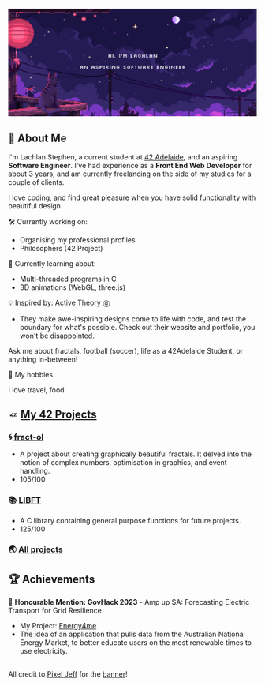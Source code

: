 ![Banner](./assets/img/github-banner-engineer.gif)

## :rocket: About Me

I'm Lachlan Stephen, a current student at [42 Adelaide](https://www.42adel.org.au/), and an aspiring **Software Engineer**. I've had experience as a **Front End Web Developer** for about 3 years, and am currently freelancing on the side of my studies for a couple of clients.

I love coding, and find great pleasure when you have solid functionality with beautiful design.

:hammer_and_wrench: Currently working on:

- Organising my professional profiles
- Philosophers (42 Project)

:book: Currently learning about:

- Multi-threaded programs in C
- 3D animations (WebGL, three.js)

:bulb: Inspired by: [Active Theory](https://activetheory.net/) <img src="./assets/img/at-icon.png" width="16px" align="center">
- They make awe-inspiring designs come to life with code, and test the boundary for what's possible. Check out their website and portfolio, you won't be disappointed.

Ask me about fractals, football (soccer), life as a 42Adelaide Student, or anything in-between!

:city_sunset: My hobbies

I love travel, food

## <img src="./assets/img/42.png" width="20px" align="center">  [My 42 Projects](https://github.com/stars/lachlanstephen/lists/42-projects)

### :cyclone: [fract-ol](https://github.com/lachlanstephen/fract-ol_42)

- A project about creating graphically beautiful fractals. It delved into the notion of complex numbers, optimisation in graphics, and event handling.
- 105/100

### :books: [LIBFT](https://github.com/lachlanstephen/LIBFT_42)

- A C library containing general purpose functions for future projects.
- 125/100

### :earth_asia: [All projects](https://github.com/stars/lachlanstephen/lists/42-projects)

## :trophy: Achievements

:herb: **Honourable Mention: GovHack 2023** - Amp up SA: Forecasting Electric Transport for Grid Resilience

- My Project: [Energy4me](https://2023.hackerspace.govhack.org/projects/energy4me)
- The idea of an application that pulls data from the Australian National Energy Market, to better educate users on the most renewable times to use electricity.

##
All credit to <a href="https://portaly.cc/pixeljeff" target="_blank" rel="noopener noreferrer nofollow">Pixel Jeff</a> for the <a href="https://www.behance.net/gallery/103154127/SUDIO" target="_blank" rel="noopener noreferrer nofollow">banner</a>!